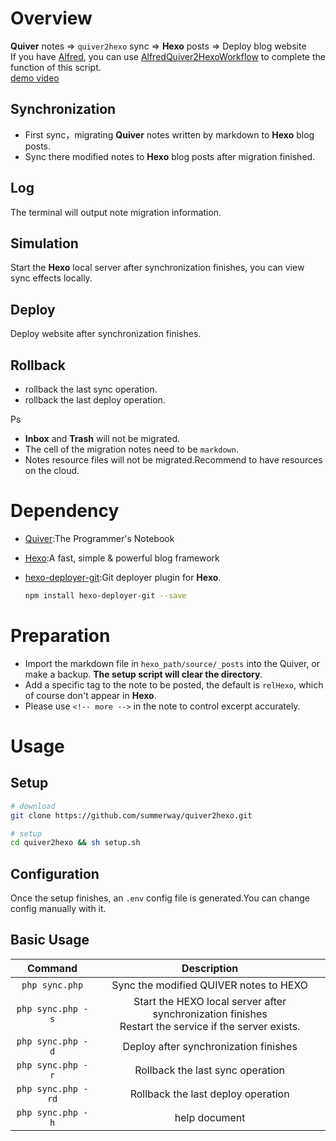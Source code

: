 # Overview
**Quiver** notes  => `quiver2hexo` sync => **Hexo** posts => Deploy blog website  
If you have [Alfred](https://www.alfredapp.com/), you can use [AlfredQuiver2HexoWorkflow](https://github.com/summerway/AlfredQuiver2HexoWorkflow#overview) to complete the function of this script.  
[demo video](http://markdown.zengtuo.net/quiver2hexo-demo.mp4)


## Synchronization
- First sync，migrating **Quiver** notes written by markdown to **Hexo** blog posts.
- Sync there modified notes to **Hexo** blog posts after migration finished.

## Log
The terminal will output note migration information.

## Simulation
Start the **Hexo** local server after synchronization finishes, you can view sync effects locally.

## Deploy
Deploy website after synchronization finishes.

## Rollback
- rollback the last sync operation.
- rollback the last deploy operation.

Ps
- **Inbox** and **Trash** will not be migrated.
- The cell of the migration notes need to be `markdown`.
- Notes resource files will not be migrated.Recommend to have resources on the cloud.

# Dependency
- [Quiver](http://happenapps.com/#quiver):The Programmer's Notebook
- [Hexo](https://hexo.io/):A fast, simple & powerful blog framework
- [hexo-deployer-git](https://github.com/hexojs/hexo-deployer-git):Git deployer plugin for **Hexo**.

  ```bash
  npm install hexo-deployer-git --save
  ```

#  Preparation
- Import the markdown file in `hexo_path/source/_posts` into the Quiver, or make a backup. **The setup script will clear the directory**.
- Add a specific tag to the note to be posted, the default is `relHexo`, which of course don't appear in **Hexo**.
- Please use `<!-- more -->` in the note to control excerpt accurately.

# Usage
## Setup
```bash
# download
git clone https://github.com/summerway/quiver2hexo.git

# setup
cd quiver2hexo && sh setup.sh
```

## Configuration
Once the setup finishes, an `.env` config file is generated.You can change config manually with it.

## Basic Usage
| Command      | Description  |
| :------:  | :-----:  |
| `php sync.php`  | Sync the modified QUIVER notes to HEXO|
| `php sync.php -s` | Start the HEXO local server after synchronization finishes <br/> Restart the service if the server exists.|
| `php sync.php -d` | Deploy after synchronization finishes|
| `php sync.php -r` | Rollback the last sync operation|
| `php sync.php -rd` | Rollback the last deploy operation|
| `php sync.php -h` | help document|


